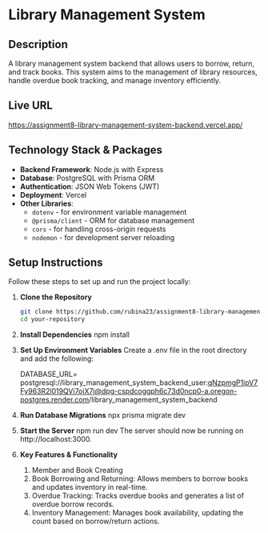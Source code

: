# Library Management System

## Description

A library management system backend that allows users to borrow, return, and track books. This system aims to the management of library resources, handle overdue book tracking, and manage inventory efficiently.

## Live URL

https://assignment8-library-management-system-backend.vercel.app/

## Technology Stack & Packages

- **Backend Framework**: Node.js with Express
- **Database**: PostgreSQL with Prisma ORM
- **Authentication**: JSON Web Tokens (JWT)
- **Deployment**: Vercel
- **Other Libraries**:
  - `dotenv` - for environment variable management
  - `@prisma/client` - ORM for database management
  - `cors` - for handling cross-origin requests
  - `nodemon` - for development server reloading

## Setup Instructions

Follow these steps to set up and run the project locally:

1. **Clone the Repository**
   ```bash
   git clone https://github.com/rubina23/assignment8-library-management-system-backend
   cd your-repository
   ```
2. **Install Dependencies**
   npm install
3. **Set Up Environment Variables**
   Create a .env file in the root directory and add the following:

   DATABASE_URL= postgresql://library_management_system_backend_user:qNzpmgP1ipV7Fy963R2l019QVi7ojX7j@dpg-cspdcoggph6c73d0ncp0-a.oregon-postgres.render.com/library_management_system_backend

4. **Run Database Migrations**
   npx prisma migrate dev

5. **Start the Server**
   npm run dev
   The server should now be running on http://localhost:3000.
6. **Key Features & Functionality**
   1. Member and Book Creating
   2. Book Borrowing and Returning: Allows members to borrow books and updates inventory in real-time.
   3. Overdue Tracking: Tracks overdue books and generates a list of overdue borrow records.
   4. Inventory Management: Manages book availability, updating the count based on borrow/return actions.
